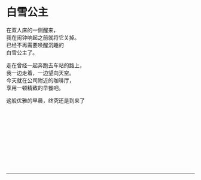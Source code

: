 # 白雪公主

在双人床的一侧醒来，\
我在闹钟响起之前就将它关掉。\
已经不再需要唤醒沉睡的\
白雪公主了。

走在曾经一起奔跑去车站的路上，\
我一边走着，一边望向天空。\
今天就在公司附近的咖啡厅，\
享用一顿精致的早餐吧。

这般优雅的早晨，终究还是到来了
<br>
<br>
<br>
<br>
<br>
<br>
<br>
<br>
<br>
<br>
<br>

---
